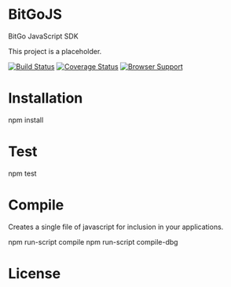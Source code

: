 BitGoJS
=======

BitGo JavaScript SDK

This project is a placeholder.

[![Build Status](https://travis-ci.org/BitGo/BitGoJS.png?branch=master)](https://travis-ci.org/BitGo/BitGoJS)
[![Coverage Status](https://coveralls.io/repos/BitGo/BitGoJS/badge.png)](https://coveralls.io/r/BitGo/BitGoJS)
[![Browser Support](https://ci.testling.com/BitGo/BitGoJS.png)](https://ci.testling.com/BitGo/BitGoJS)


# Installation

npm install

# Test

npm test

# Compile

Creates a single file of javascript for inclusion in your applications.

npm run-script compile
npm run-script compile-dbg

# License

